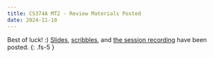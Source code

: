 ```yaml
---
title: CS374A MT2 - Review Materials Posted
date: 2024-11-10
---
```

Best of luck! :)
[Slides](/assets/cs374a/fa24/mt2/pdf/ACM_CS_374A_MT2_Review.pdf), [scribbles](/assets/cs374a/fa24/mt2/pdf/ACM_CS_374A_MT2_Review_scribs.pdf), and [the session recording](https://illinois.zoom.us/rec/share/UZUP0dE9Z6wQVWfOtuJE_Xc9CJHQtVCtYapznfgiBUM2W1aKu7dv847jr06fhmE.rGu5fHCAVGk0Hbwh) have been posted.
{: .fs-5 }
